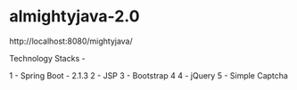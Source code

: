 # almightyjava-2.0

http://localhost:8080/mightyjava/

Technology Stacks -

1 - Spring Boot - 2.1.3
2 - JSP
3 - Bootstrap 4
4 - jQuery
5 - Simple Captcha
